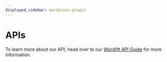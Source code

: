 ```yaml
---
displayed_sidebar: wordpress-plugin
---
```


# APIs

To learn more about our API, head over to our [Wordlift API Guide](https://docs.wordlift.io/category/api/) for more information.
